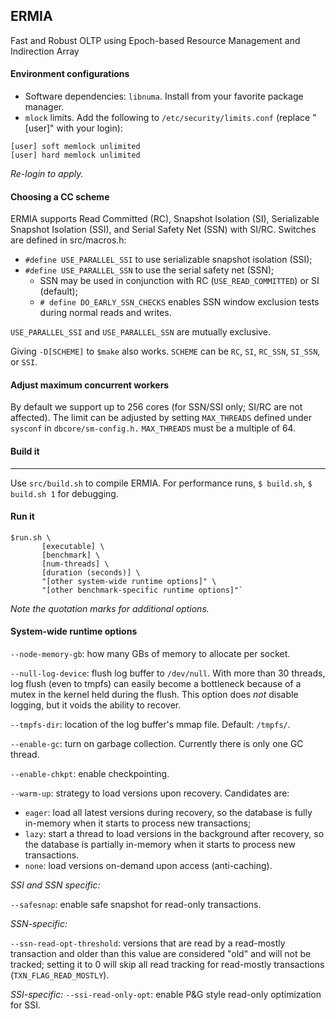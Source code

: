 ## ERMIA

Fast and Robust OLTP using Epoch-based Resource Management and Indirection Array

#### Environment configurations

* Software dependencies: `libnuma`. Install from your favorite package manager.
* `mlock` limits. Add the following to `/etc/security/limits.conf` (replace "[user]" with your login):
```
[user] soft memlock unlimited
[user] hard memlock unlimited
```
*Re-login to apply.*

#### Choosing a CC scheme

ERMIA supports Read Committed (RC), Snapshot Isolation (SI), Serializable Snapshot Isolation (SSI), and Serial Safety Net (SSN) with SI/RC. Switches are defined in src/macros.h:

* `#define USE_PARALLEL_SSI` to use serializable snapshot isolation (SSI);
* `#define USE_PARALLEL_SSN` to use the serial safety net (SSN);
   - SSN may be used in conjunction with RC (`USE_READ_COMMITTED`) or SI (default);
   - `# define DO_EARLY_SSN_CHECKS` enables SSN window exclusion tests during normal reads and writes.

`USE_PARALLEL_SSI` and `USE_PARALLEL_SSN` are mutually exclusive.

Giving `-D[SCHEME]` to `$make` also works. `SCHEME` can be `RC`, `SI`, `RC_SSN`, `SI_SSN`, or `SSI`.

#### Adjust maximum concurrent workers

By default we support up to 256 cores (for SSN/SSI only; SI/RC are not affected). The limit can be adjusted by setting `MAX_THREADS` defined under `sysconf` in `dbcore/sm-config.h.` `MAX_THREADS` must be a multiple of 64.

#### Build it
--------

Use `src/build.sh` to compile ERMIA. For performance runs, `$ build.sh`, `$ build.sh 1` for debugging.

#### Run it
```
$run.sh \
       [executable] \
       [benchmark] \
       [num-threads] \
       [duration (seconds)] \
       "[other system-wide runtime options]" \
       "[other benchmark-specific runtime options]"`
```
*Note the quotation marks for additional options.*

#### System-wide runtime options

`--node-memory-gb`: how many GBs of memory to allocate per socket.

`--null-log-device`: flush log buffer to `/dev/null`. With more than 30 threads, log flush (even to tmpfs) can easily become a bottleneck because of a mutex in the kernel held during the flush. This option does *not* disable logging, but it voids the ability to recover.

`--tmpfs-dir`: location of the log buffer's mmap file. Default: `/tmpfs/`.

`--enable-gc`: turn on garbage collection. Currently there is only one GC thread.

`--enable-chkpt`: enable checkpointing.

`--warm-up`: strategy to load versions upon recovery. Candidates are:
- `eager`: load all latest versions during recovery, so the database is fully in-memory when it starts to process new transactions;
- `lazy`: start a thread to load versions in the background after recovery, so the database is partially in-memory when it starts to process new transactions.
- `none`: load versions on-demand upon access (anti-caching).

*SSI and SSN specific:*

`--safesnap`: enable safe snapshot for read-only transactions.

*SSN-specific:*

`--ssn-read-opt-threshold`: versions that are read by a read-mostly transaction and older than this value are considered "old" and will not be tracked; setting it to 0 will skip all read tracking for read-mostly transactions (`TXN_FLAG_READ_MOSTLY`).

*SSI-specific:*
`--ssi-read-only-opt`: enable P&G style read-only optimization for SSI.
